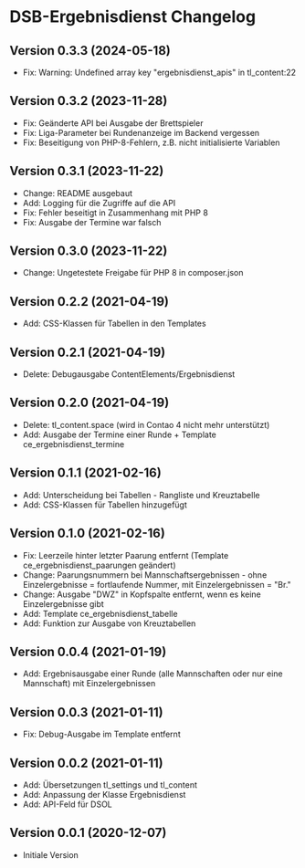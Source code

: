 # DSB-Ergebnisdienst Changelog

## Version 0.3.3 (2024-05-18)

* Fix: Warning: Undefined array key "ergebnisdienst_apis" in tl_content:22

## Version 0.3.2 (2023-11-28)

* Fix: Geänderte API bei Ausgabe der Brettspieler
* Fix: Liga-Parameter bei Rundenanzeige im Backend vergessen
* Fix: Beseitigung von PHP-8-Fehlern, z.B. nicht initialisierte Variablen

## Version 0.3.1 (2023-11-22)

* Change: README ausgebaut
* Add: Logging für die Zugriffe auf die API
* Fix: Fehler beseitigt in Zusammenhang mit PHP 8
* Fix: Ausgabe der Termine war falsch

## Version 0.3.0 (2023-11-22)

* Change: Ungetestete Freigabe für PHP 8 in composer.json

## Version 0.2.2 (2021-04-19)

* Add: CSS-Klassen für Tabellen in den Templates

## Version 0.2.1 (2021-04-19)

* Delete: Debugausgabe ContentElements/Ergebnisdienst

## Version 0.2.0 (2021-04-19)

* Delete: tl_content.space (wird in Contao 4 nicht mehr unterstützt)
* Add: Ausgabe der Termine einer Runde + Template ce_ergebnisdienst_termine

## Version 0.1.1 (2021-02-16)

* Add: Unterscheidung bei Tabellen - Rangliste und Kreuztabelle
* Add: CSS-Klassen für Tabellen hinzugefügt

## Version 0.1.0 (2021-02-16)

* Fix: Leerzeile hinter letzter Paarung entfernt (Template ce_ergebnisdienst_paarungen geändert)
* Change: Paarungsnummern bei Mannschaftsergebnissen - ohne Einzelergebnisse = fortlaufende Nummer, mit Einzelergebnissen = "Br."
* Change: Ausgabe "DWZ" in Kopfspalte entfernt, wenn es keine Einzelergebnisse gibt
* Add: Template ce_ergebnisdienst_tabelle
* Add: Funktion zur Ausgabe von Kreuztabellen

## Version 0.0.4 (2021-01-19)

* Add: Ergebnisausgabe einer Runde (alle Mannschaften oder nur eine Mannschaft) mit Einzelergebnissen

## Version 0.0.3 (2021-01-11)

* Fix: Debug-Ausgabe im Template entfernt

## Version 0.0.2 (2021-01-11)

* Add: Übersetzungen tl_settings und tl_content
* Add: Anpassung der Klasse Ergebnisdienst
* Add: API-Feld für DSOL

## Version 0.0.1 (2020-12-07)

* Initiale Version
